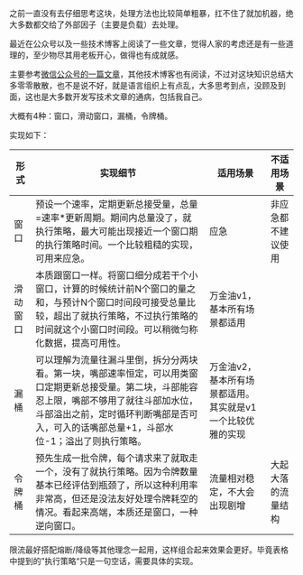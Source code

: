 之前一直没有去仔细思考这块，处理方法也比较简单粗暴，扛不住了就加机器，绝大多数都交给了外部因子（主要是负载）去处理。

最近在公众号以及一些技术博客上阅读了一些文章，觉得人家的考虑还是有一些道理的，至少物尽其用老板开心，做得也有成就感。

主要参考[微信公众号的一篇文章](https://mp.weixin.qq.com/s/ad0gimaj6NlY2VPIEX65sA)，其他技术博客也有阅读，不过对这块知识总结大多零零散散，也不是说不好，就是语言组织上有点乱，大多思考到点，没顾及到面，这也是大多数开发写技术文章的通病，包括我自己。

大概有4种：窗口，滑动窗口，漏桶，令牌桶。

实现如下：

| 形式     | 实现细节                                                     | 适用场景                                                   | 不适用场景         |
| -------- | ------------------------------------------------------------ | ---------------------------------------------------------- | ------------------ |
| 窗口     | 预设一个速率，定期更新总接受量，总量=速率*更新周期。期间内总量没了，就执行策略，最大可能出现接近一个窗口期的执行策略时间。一个比较粗糙的实现，可用来应急。 | 应急                                                       | 非应急都不建议使用 |
| 滑动窗口 | 本质跟窗口一样。将窗口细分成若干个小窗口，计算的时候统计前N个窗口的量之和，与预计N个窗口时间段可接受总量比较，超出了就执行策略，不过执行策略的时间就这个小窗口时间段。可以稍微匀称化数据，提高可用性。 | 万金油v1，基本所有场景都适用                               |                    |
| 漏桶     | 可以理解为流量往漏斗里倒，拆分分两块看。第一块，嘴部速率恒定，可以用类窗口定期更新总接受量。第二块，斗部能容忍上限，嘴部不够用了就往斗部加水位，斗部溢出之前，定时循环判断嘴部是否可入，可入的话嘴部总量+1，斗部水位-1；溢出了则执行策略。 | 万金油v2，基本所有场景都适用。其实就是v1一个比较优雅的实现 |                    |
| 令牌桶   | 预先生成一批令牌，每个请求来了就取走一个，没有了就执行策略。因为令牌数量基本已经评估到瓶颈了，所以这种利用率非常高，但还是没法友好处理令牌耗空的情况。看起来高端，本质还是窗口，一种逆向窗口。 | 流量相对稳定，不大会出现剧增                               | 大起大落的流量结构 |

限流最好搭配熔断/降级等其他理念一起用，这样组合起来效果会更好。毕竟表格中提到的”执行策略“只是一句空话，需要具体的实现。

